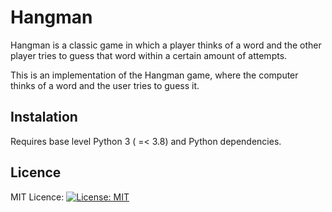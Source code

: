# Hangman
Hangman is a classic game in which a player thinks of a word and the other player tries to guess that word within a certain amount of attempts.

This is an implementation of the Hangman game, where the computer thinks of a word and the user tries to guess it. 

## Instalation
Requires base level Python 3 ( =< 3.8) and Python dependencies.

## Licence
MIT Licence:
[![License: MIT](https://img.shields.io/badge/License-MIT-yellow.svg)](https://opensource.org/licenses/MIT)